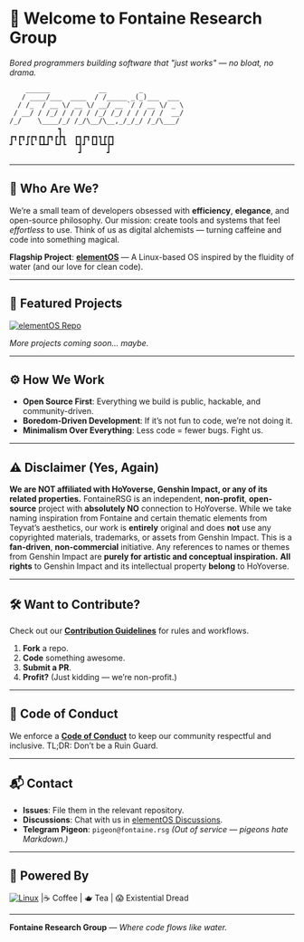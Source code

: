 # 🌊 Welcome to **Fontaine Research Group**  
*Bored programmers building software that "just works" — no bloat, no drama.*  

```
    ______            __        _          
   / ____/___  ____  / /_____ _(_)___  ___ 
  / /_  / __ \/ __ \/ __/ __ `/ / __ \/ _ \
 / __/ / /_/ / / / / /_/ /_/ / / / / /  __/
/_/    \____/_/ /_/\__/\__,_/_/_/ /_/\___/ 
            ┓             
┏┓┏┓┏┏┓┏┓┏┓┏┣┓  ┏┓┏┓┏┓┓┏┏┓
┛ ┗ ┛┗ ┗┻┛ ┗┛┗  ┗┫┛ ┗┛┗┻┣┛
                 ┛      ┛ 
```

---

## 🧪 Who Are We?  
We’re a small team of developers obsessed with **efficiency**, **elegance**, and open-source philosophy. Our mission: create tools and systems that feel *effortless* to use. Think of us as digital alchemists — turning caffeine and code into something magical.  

**Flagship Project**: [**elementOS**](https://github.com/FontaineRSG/elementOS) — A Linux-based OS inspired by the fluidity of water (and our love for clean code).  

---

## 🚀 Featured Projects  
[![elementOS Repo](https://img.shields.io/badge/elementOS-Repository-0078D4?style=for-the-badge&logo=linux&logoColor=white)](https://github.com/FontaineRSG/elementOS)  

*More projects coming soon… maybe.*  

---

## ⚙️ How We Work  
- **Open Source First**: Everything we build is public, hackable, and community-driven.  
- **Boredom-Driven Development**: If it’s not fun to code, we’re not doing it.  
- **Minimalism Over Everything**: Less code = fewer bugs. Fight us.  

---

## ⚠️ Disclaimer (Yes, Again)  
**We are NOT affiliated with HoYoverse, Genshin Impact, or any of its related properties.** FontaineRSG is an independent, **non-profit**, **open-source** project with **absolutely NO** connection to HoYoverse. While we take naming inspiration from Fontaine and certain thematic elements from Teyvat’s aesthetics, our work is **entirely** original and does **not** use any copyrighted materials, trademarks, or assets from Genshin Impact. This is a **fan-driven**, **non-commercial** initiative. Any references to names or themes from Genshin Impact are **purely for artistic and conceptual inspiration.** **All rights** to Genshin Impact and its intellectual property **belong** to HoYoverse.

---

## 🛠️ Want to Contribute?  
Check out our [**Contribution Guidelines**](https://github.com/FontaineRSG/.github/blob/main/CONTRIBUTING.md) for rules and workflows.  

1. **Fork** a repo.  
2. **Code** something awesome.  
3. **Submit a PR**.  
4. **Profit?** (Just kidding — we’re non-profit.)  

---

## 📜 Code of Conduct  
We enforce a [**Code of Conduct**](https://github.com/FontaineRSG/.github/blob/main/CODE_OF_CONDUCT.md) to keep our community respectful and inclusive. TL;DR: Don’t be a Ruin Guard.  

---

## 📬 Contact  
- **Issues**: File them in the relevant repository.  
- **Discussions**: Chat with us in [elementOS Discussions](https://github.com/FontaineRSG/elementOS/discussions).  
- **Telegram Pigeon**: `pigeon@fontaine.rsg` *(Out of service — pigeons hate Markdown.)*  

---

## 🔮 Powered By  
[![Linux](https://img.shields.io/badge/Linux-FCC624?style=flat&logo=linux&logoColor=black)](https://www.kernel.org/)    |☕ Coffee | 🫖 Tea | 😱 Existential Dread  

---

**Fontaine Research Group** — *Where code flows like water.*  
